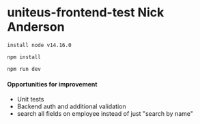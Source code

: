 # uniteus-frontend-test Nick Anderson

```
install node v14.16.0

npm install

npm run dev

```

#### Opportunities for improvement

- Unit tests
- Backend auth and additional validation
- search all fields on employee instead of just "search by name"
